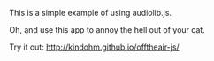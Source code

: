 This is a simple example of using audiolib.js.

Oh, and use this app to annoy the hell out of your cat.

Try it out: http://kindohm.github.io/offtheair-js/
